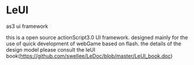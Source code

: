 LeUI
====

as3 ui framework

this is a open source actionScript3.0 UI framework. 
designed mainly for the use of quick development of webGame based on flash. 
the details of the design model please consult the leUI book(https://github.com/swellee/LeDoc/blob/master/LeUI_book.doc)
